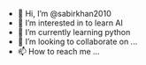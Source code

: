 - 👋 Hi, I’m @sabirkhan2010
- 👀 I’m interested in to learn AI
- 🌱 I’m currently learning python
- 💞️ I’m looking to collaborate on ...
- 📫 How to reach me ...

<!---
sabirkhan2010/sabirkhan2010 is a ✨ special ✨ repository because its `README.md` (this file) appears on your GitHub profile.
You can click the Preview link to take a look at your changes.
--->
